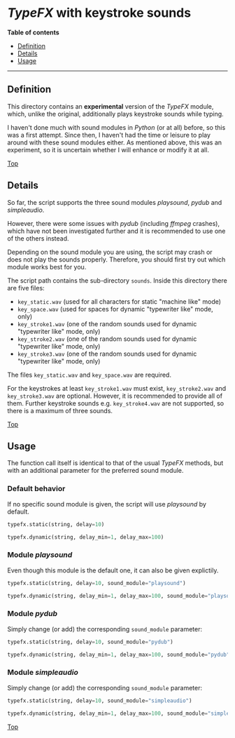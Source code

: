 # *TypeFX* with keystroke sounds

**Table of contents**
*   [Definition](#definition)
*   [Details](#details)
*   [Usage](#usage)

----

## Definition

This directory contains an **experimental** version of the *TypeFX* module, which, unlike the original, additionally plays keystroke sounds while typing.

I haven't done much with sound modules in *Python* (or at all) before, so this was a first attempt. Since then, I haven't had the time or leisure to play around with these sound modules either. As mentioned above, this was an experiment, so it is uncertain whether I will enhance or modify it at all.

[Top](#typefx-with-keystroke-sounds)

## Details

So far, the script supports the three sound modules *playsound*, *pydub* and *simpleaudio*.

However, there were some issues with *pydub* (including *ffmpeg* crashes), which have not been investigated further and it is recommended to use one of the others instead.

Depending on the sound module you are using, the script may crash or does not play the sounds properly. Therefore, you should first try out which module works best for you.

The script path contains the sub-directory `sounds`. Inside this directory there are five files:

*   `key_static.wav` (used for all characters for static "machine like" mode)
*   `key_space.wav` (used for spaces for dynamic "typewriter like" mode, only)
*   `key_stroke1.wav` (one of the random sounds used for dynamic "typewriter like" mode, only)
*   `key_stroke2.wav` (one of the random sounds used for dynamic "typewriter like" mode, only)
*   `key_stroke3.wav` (one of the random sounds used for dynamic "typewriter like" mode, only)

The files `key_static.wav` and `key_space.wav` are required.

For the keystrokes at least `key_stroke1.wav` must exist, `key_stroke2.wav` and `key_stroke3.wav` are optional. However, it is recommended to provide all of them. Further keystroke sounds e.g. `key_stroke4.wav` are not supported, so there is a maximum of three sounds.

[Top](#typefx-with-keystroke-sounds)

## Usage

The function call itself is identical to that of the usual *TypeFX* methods, but with an additional parameter for the preferred sound module.

### Default behavior

If no specific sound module is given, the script will use *playsound* by default.

```python
typefx.static(string, delay=10)
```
```python
typefx.dynamic(string, delay_min=1, delay_max=100)
```

### Module *playsound*

Even though this module is the default one, it can also be given explictily.

```python
typefx.static(string, delay=10, sound_module="playsound")
```
```python
typefx.dynamic(string, delay_min=1, delay_max=100, sound_module="playsound")
```

### Module *pydub*

Simply change (or add) the corresponding `sound_module` parameter:

```python
typefx.static(string, delay=10, sound_module="pydub")
```
```python
typefx.dynamic(string, delay_min=1, delay_max=100, sound_module="pydub")
```

### Module *simpleaudio*

Simply change (or add) the corresponding `sound_module` parameter:

```python
typefx.static(string, delay=10, sound_module="simpleaudio")
```
```python
typefx.dynamic(string, delay_min=1, delay_max=100, sound_module="simpleaudio")
```

[Top](#typefx-with-keystroke-sounds)

